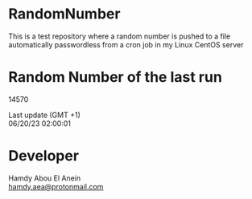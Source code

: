 # RandomNumber    
This is a test repository where a random number is pushed to a file automatically passwordless from a cron job in my Linux CentOS server    
# Random Number of the last run   
14570
      
Last update (GMT +1)    
06/20/23 02:00:01
# Developer    
Hamdy Abou El Anein   
hamdy.aea@protonmail.com
